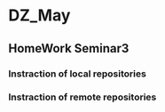 # DZ_May

## HomeWork Seminar3

### Instraction of local repositories

### Instraction of remote repositories